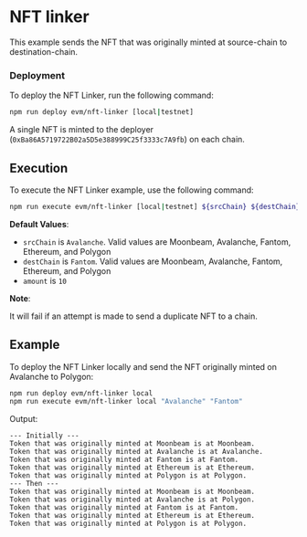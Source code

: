 # NFT linker

This example sends the NFT that was originally minted at source-chain to destination-chain.

### Deployment

To deploy the NFT Linker, run the following command:

```bash
npm run deploy evm/nft-linker [local|testnet]
```

A single NFT is minted to the deployer (`0xBa86A5719722B02a5D5e388999C25f3333c7A9fb`) on each chain.

## Execution

To execute the NFT Linker example, use the following command:

```bash
npm run execute evm/nft-linker [local|testnet] ${srcChain} ${destChain}
```

**Default Values**:

-   `srcChain` is `Avalanche`. Valid values are Moonbeam, Avalanche, Fantom, Ethereum, and Polygon
-   `destChain` is `Fantom`. Valid values are Moonbeam, Avalanche, Fantom, Ethereum, and Polygon
-   `amount` is `10`

**Note**:

It will fail if an attempt is made to send a duplicate NFT to a chain.

## Example

To deploy the NFT Linker locally and send the NFT originally minted on Avalanche to Polygon:

```bash
npm run deploy evm/nft-linker local
npm run execute evm/nft-linker local "Avalanche" "Fantom"
```

Output:

```
--- Initially ---
Token that was originally minted at Moonbeam is at Moonbeam.
Token that was originally minted at Avalanche is at Avalanche.
Token that was originally minted at Fantom is at Fantom.
Token that was originally minted at Ethereum is at Ethereum.
Token that was originally minted at Polygon is at Polygon.
--- Then ---
Token that was originally minted at Moonbeam is at Moonbeam.
Token that was originally minted at Avalanche is at Polygon.
Token that was originally minted at Fantom is at Fantom.
Token that was originally minted at Ethereum is at Ethereum.
Token that was originally minted at Polygon is at Polygon.
```
